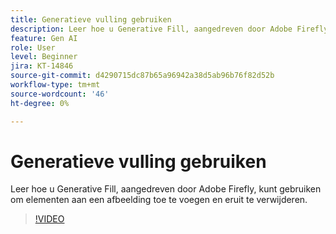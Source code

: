 ```yaml
---
title: Generatieve vulling gebruiken
description: Leer hoe u Generative Fill, aangedreven door Adobe Firefly, kunt gebruiken om elementen aan een afbeelding toe te voegen en eruit te verwijderen
feature: Gen AI
role: User
level: Beginner
jira: KT-14846
source-git-commit: d4290715dc87b65a96942a38d5ab96b76f82d52b
workflow-type: tm+mt
source-wordcount: '46'
ht-degree: 0%

---
```


# Generatieve vulling gebruiken

Leer hoe u Generative Fill, aangedreven door Adobe Firefly, kunt gebruiken om elementen aan een afbeelding toe te voegen en eruit te verwijderen.

>[!VIDEO](https://video.tv.adobe.com/v/3427020?quality=12&learn=on&hidetitle=true)
